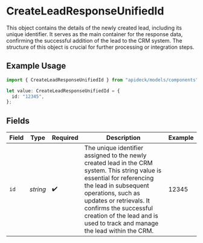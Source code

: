 # CreateLeadResponseUnifiedId

This object contains the details of the newly created lead, including its unique identifier. It serves as the main container for the response data, confirming the successful addition of the lead to the CRM system. The structure of this object is crucial for further processing or integration steps.

## Example Usage

```typescript
import { CreateLeadResponseUnifiedId } from "apideck/models/components";

let value: CreateLeadResponseUnifiedId = {
  id: "12345",
};
```

## Fields

| Field                                                                                                                                                                                                                                                                                                 | Type                                                                                                                                                                                                                                                                                                  | Required                                                                                                                                                                                                                                                                                              | Description                                                                                                                                                                                                                                                                                           | Example                                                                                                                                                                                                                                                                                               |
| ----------------------------------------------------------------------------------------------------------------------------------------------------------------------------------------------------------------------------------------------------------------------------------------------------- | ----------------------------------------------------------------------------------------------------------------------------------------------------------------------------------------------------------------------------------------------------------------------------------------------------- | ----------------------------------------------------------------------------------------------------------------------------------------------------------------------------------------------------------------------------------------------------------------------------------------------------- | ----------------------------------------------------------------------------------------------------------------------------------------------------------------------------------------------------------------------------------------------------------------------------------------------------- | ----------------------------------------------------------------------------------------------------------------------------------------------------------------------------------------------------------------------------------------------------------------------------------------------------- |
| `id`                                                                                                                                                                                                                                                                                                  | *string*                                                                                                                                                                                                                                                                                              | :heavy_check_mark:                                                                                                                                                                                                                                                                                    | The unique identifier assigned to the newly created lead in the CRM system. This string value is essential for referencing the lead in subsequent operations, such as updates or retrievals. It confirms the successful creation of the lead and is used to track and manage the lead within the CRM. | 12345                                                                                                                                                                                                                                                                                                 |